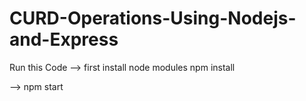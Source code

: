 # CURD-Operations-Using-Nodejs-and-Express

Run this Code
--> first install node modules
    npm install

--> npm start
